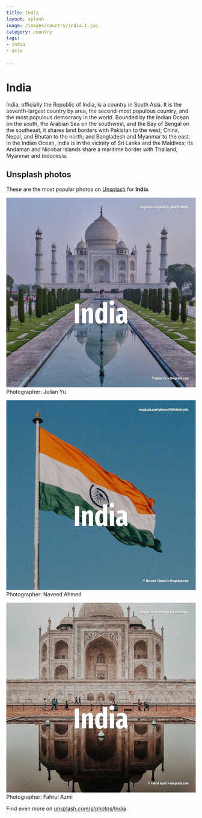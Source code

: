 ```yaml
---
title: India
layout: splash
image: /images/country/india.1.jpg
category: country
tags:
- india
- asia

---
```

# India

India, officially the Republic of India, is a country in South Asia.
It is the seventh-largest country by area, the second-most populous country, and the most populous 
democracy in the world.
Bounded by the Indian Ocean on the south, the Arabian Sea on the southwest, and the Bay of Bengal 
on the southeast, it shares land borders with Pakistan to the west; China, Nepal, and Bhutan to the 
north; and Bangladesh and Myanmar to the east.
In the Indian Ocean, India is in the vicinity of Sri Lanka and the Maldives; its Andaman and 
Nicobar Islands share a maritime border with Thailand, Myanmar and Indonesia.

 
## Unsplash photos
These are the most popular photos on [Unsplash](https://unsplash.com) for **India**.
 
![India](/images/country/india.1.jpg)
Photographer:  Julian Yu
 
![India](/images/country/india.2.jpg)
Photographer:  Naveed Ahmed
 
![India](/images/country/india.3.jpg)
Photographer:  Fahrul Azmi
 
Find even more on [unsplash.com/s/photos/India](https://unsplash.com/s/photos/India)
 
